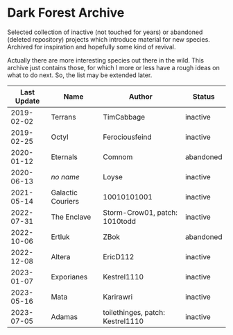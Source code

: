 # Dark Forest Archive

Selected collection of inactive (not touched for years) or abandoned (deleted repository) projects which introduce material for new species. Archived for inspiration and hopefully some kind of revival.

Actually there are more interesting species out there in the wild. This archive just contains those, for which I more or less have a rough ideas on what to do next. So, the list may be extended later.

| Last Update | Name             | Author                          | Status   |
|-------------|-------------------|----------------------------------|-----------|
| 2019-02-02  | Terrans           | TimCabbage                       | inactive  |
| 2019-02-25  | Octyl             | Ferociousfeind                   | inactive  |
| 2020-01-12  | Eternals          | Comnom                           | abandoned |
| 2020-06-13  | *no name*         | Loyse                            | inactive  |
| 2021-05-14  | Galactic Couriers | 10010101001                      | inactive  |
| 2022-07-31  | The Enclave       | Storm-Crow01, patch: 1010todd    | inactive  |
| 2022-10-06  | Ertluk            | ZBok                             | abandoned |
| 2022-12-08  | Altera            | EricD112                         | inactive  |
| 2023-01-07  | Exporianes        | Kestrel1110                      | inactive  |
| 2023-05-16  | Mata              | Karirawri                        | inactive  |
| 2023-07-05  | Adamas            | toilethinges, patch: Kestrel1110 | inactive  |
